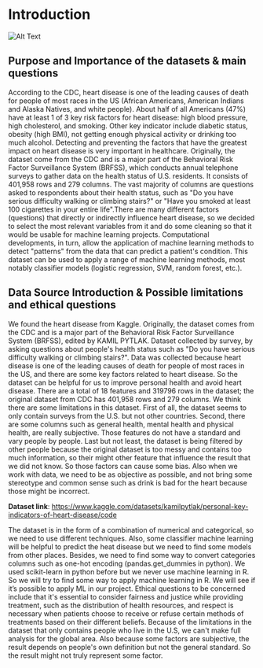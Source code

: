 # Introduction


![Alt Text](https://www.nicepng.com/png/detail/397-3975460_disease-high-quality-png-heart-disease-cartoon-png.png)

## Purpose and Importance of the datasets & main questions

According to the CDC, heart disease is one of the leading causes of death for people of most races in the US (African Americans, American Indians and Alaska Natives, and white people). About half of all Americans (47%) have at least 1 of 3 key risk factors for heart disease: high blood pressure, high cholesterol, and smoking. Other key indicator include diabetic status, obesity (high BMI), not getting enough physical activity or drinking too much alcohol. Detecting and preventing the factors that have the greatest impact on heart disease is very important in healthcare. Originally, the dataset come from the CDC and is a major part of the Behavioral Risk Factor Surveillance System (BRFSS), which conducts annual telephone surveys to gather data on the health status of U.S. residents. It consists of 401,958 rows and 279 columns. The vast majority of columns are questions asked to respondents about their health status, such as "Do you have serious difficulty walking or climbing stairs?" or "Have you smoked at least 100 cigarettes in your entire life".There are many different factors (questions) that directly or indirectly influence heart disease, so we decided to select the most relevant variables from it and do some cleaning so that it would be usable for machine learning projects. Computational developments, in turn, allow the application of machine learning methods to detect "patterns" from the data that can predict a patient's condition. This dataset can be used to apply a range of machine learning methods, most notably classifier models (logistic regression, SVM, random forest, etc.).

## Data Source Introduction & Possible limitations and ethical questions

We found the heart disease from Kaggle. Originally, the dataset comes from the CDC and is a major part of the Behavioral Risk Factor Surveillance System (BRFSS), edited by KAMIL PYTLAK. Dataset collected by survey, by asking questions about people's health status such as "Do you have serious difficulty walking or climbing stairs?". Data was collected because heart disease is one of the leading causes of death for people of most races in the US, and there are some key factors related to heart disease. So the dataset can be helpful for us to improve personal health and avoid heart disease. There are a total of 18 features and 319796 rows in the dataset; the original dataset from CDC has 401,958 rows and 279 columns.
We think there are some limitations in this dataset. First of all, the dataset seems to only contain surveys from the U.S. but not other countries. Second, there are some columns such as general health, mental health and physical health, are really subjective. Those features do not have a standard and vary people by people. Last but not least, the dataset is being filtered by other people because the original dataset is too messy and contains too much information, so their might other feature that influence the result that we did not know. So those factors can cause some bias.
Also when we work with data, we need to be as objective as possible, and not bring some stereotype and common sense such as drink is bad for the heart because those might be incorrect.

**Dataset link**: https://www.kaggle.com/datasets/kamilpytlak/personal-key-indicators-of-heart-disease/code

The dataset is in the form of a combination of numerical and categorical, so we need to use different techniques. Also, some classifier machine learning will be helpful to predict the heat disease but we need to find some models from other places. Besides, we need to find some way to convert categories columns such as one-hot encoding (pandas.get_dummies in python). We used scikit-learn in python before but we never use machine learning in R. So we will try to find some way to apply machine learning in R. We will see if it’s possible to apply ML in our project. Ethical questions to be concerned include that it's essential to consider fairness and justice while providing treatment, such as the distribution of health resources, and respect is necessary when patients choose to receive or refuse certain methods of treatments based on their different beliefs.
Because of the limitations in the dataset that only contains people who live in the U.S, we can't make full analysis for the global area. Also because some factors are subjective, the result depends on people's own definition but not the general standard. So the result might not truly represent some factor.
